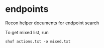 # endpoints

Recon helper documents for endpoint search

To get mixed list, run 
```
shuf actions.txt -o mixed.txt
```
 
